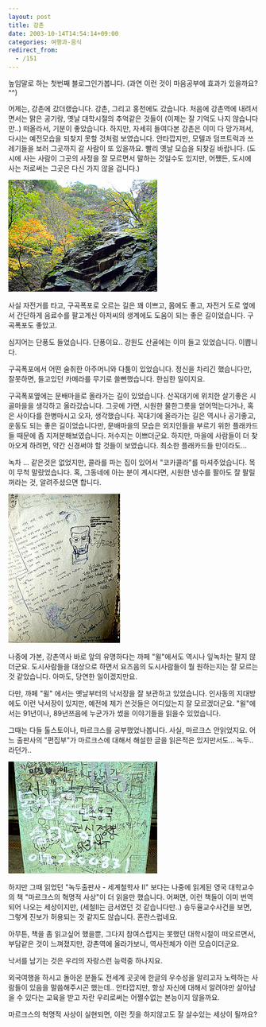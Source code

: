 ```yaml
---
layout: post
title: 강촌
date: 2003-10-14T14:54:14+09:00
categories: 여행과-음식
redirect_from:
  - /151
---
```


높임말로 하는 첫번째 블로그인가봅니다. (과연 이런 것이 마음공부에 효과가 있을까요? ^^)

어제는, 강촌에 갔더랬습니다. 강촌, 그리고 홍천에도 갔습니다. 처음에 강촌역에 내려서면서는 맑은 공기랑, 옛날 대학시절의 추억같은 것들이 (이제는 잘 기억도 나지 않습니다만..) 떠올라서, 기분이 좋았습니다. 하지만, 자세히 들여다본 강촌은 이미 다 망가져서, 다시는 예전모습을 되찾지 못할 것처럼 보였습니다. 안타깝지만, 모텔과 덤프트럭과 쓰레기들을 보러 그곳까지 갈 사람이 또 있을까요. 빨리 옛날 모습을 되찾길 바랍니다. (도시에 사는 사람이 그곳의 사정을 잘 모르면서 말하는 것일수도 있지만, 어쨌든, 도시에 사는 저로써는 그곳은 다신 가지 않을 겁니다.)

![ ](/assets/media/logs_archives_DSC02191.jpg)

사실 자전거를 타고, 구곡폭포로 오르는 길은 꽤 이쁘고, 몸에도 좋고, 자전거 도로 옆에서 간단하게 음료수를 팔고계신 아저씨의 생계에도 도움이 되는 좋은 길이었습니다. 구곡폭포도 좋았고.

심지어는 단풍도 들었습니다. 단풍이요.. 강원도 산골에는 이미 들고 있었습니다. 이쁩니다.

구곡폭포에서 어떤 술취한 아주머니와 다툼이 있었습니다. 정신을 차리긴 했습니다만, 잘못하면, 들고있던 카메라를 무기로 쓸뻔했습니다. 한심한 일이지요.

구곡폭포옆에는 문배마을로 올라가는 길이 있었습니다. 산꼭대기에 위치한 살기좋은 시골마을을 생각하고 올라갔습니다. 그곳에 가면, 시원한 물한그릇을 얻어먹는다거나, 혹은 사이다를 한병마시고 오자, 생각했습니다. 꼭대기에 올라가는 길은 역시나 공기좋고, 운동도 되는 좋은 길이었습니다만, 문배마을의 모습은 외지인들을 부르기 위한 플래카드들 때문에 좀 지저분해보였습니다. 저수지는 이쁘더군요. 하지만, 마을에 사람들이 더 찾아오게 하려면, 약간 신경써야 할 것들이 보였습니다. 최소한 플래카드들 만이라도...

녹차 ... 같은것은 없었지만, 콜라를 파는 집이 있어서 "코카콜라"를 마셔주었습니다. 목이 무척 말랐었습니다. 혹, 그동네에 아는 분이 계시다면, 시원한 냉수를 팔아도 잘 팔릴꺼라는 것, 알려주셨으면 합니다.

![ ](/assets/media/logs_archives_DSC02195.jpg)

나중에 가본, 강촌역사 바로 앞의 유명하다는 까페 "윌"에서도 역시나 잎녹차는 팔지 않더군요. 도시사람들을 대상으로 하면서 요즈음의 도시사람들이 뭘 원하는지는 잘 모르는 것 같았습니다. 아마도, 당연한 일이겠지만요.

다만, 까페 "윌" 에서는 옛날부터의 낙서장을 잘 보관하고 있었습니다. 인사동의 지대방에도 이런 낙서장이 있지만, 예전에 제가 쓴것들은 어디있는지 잘 모르겠더군요. "윌"에서는 91년이나, 89년쯔음에 누군가가 썼을 이야기들을 읽을수 있었습니다.

그때는 다들 톨스토이나, 마르크스를 공부했었나봅니다. 사실, 마르크스 안읽었지요. 어느 출판사의 "편집부"가 마르크스에 대해서 해설한 글을 읽은적은 있지만서도... 녹두..라던가..

![ ](/assets/media/logs_archives_DSC02196.jpg)

하지만 그때 읽었던 "녹두출판사 - 세계철학사 II" 보다는 나중에 읽게된 영국 대학교수의 책 "마르크스의 혁명적 사상"이 더 읽을만 했습니다. 어쩌면, 이런 책들이 이미 번역되어 나오는 세상이지만, (세철II는 금서였던 것 같습니다만..) 송두율교수사건을 보면, 그렇게 진보가 허용되는 것 같지도 않습니다. 혼란스럽네요.

아무튼, 책을 좀 읽고싶어 했을뿐, 그다지 참여스럽지는 못했던 대학시절이 떠오르면서, 부담같은 것이 느껴졌지만, 강촌역에 올라가보니, 역사전체가 이런 모습이더군요.

낙서를 남기는 것은 우리의 자랑스런 능력중 하나지요.

외국여행을 하시고 돌아온 분들도 전세계 곳곳에 한글의 우수성을 알리고자 노력하는 사람들이 있음을 말씀해주시곤 했는데.. 안타깝지만, 항상 자신에 대해서 알려야만 살아남을 수 있다는 교육을 받고 자란 우리로써는 어쩔수없는 본능이지 않을까요.

마르크스의 혁명적 사상이 실현되면, 이런 짓을 하지않고도 잘 살수있는 세상이 될까요?
